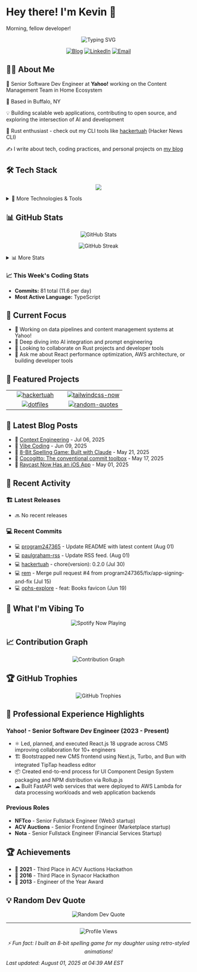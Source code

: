 # Hey there! I'm Kevin 👋 

<!-- greeting starts -->
Morning, fellow developer!
<!-- greeting ends -->

<div align="center">
  <img src="https://readme-typing-svg.herokuapp.com?font=Fira+Code&duration=3000&pause=1000&color=58A6FF&center=true&vCenter=true&width=435&lines=Senior+Software+Engineer;Full+Stack+Developer;Open+Source+Enthusiast;Tech+Blogger" alt="Typing SVG" />
</div>

<p align="center">
  <a href="https://kbr.sh"><img src="https://img.shields.io/badge/Blog-kbr.sh-blue?style=for-the-badge&logo=django" alt="Blog"></a>
  <a href="https://www.linkedin.com/in/kevinridgway"><img src="https://img.shields.io/badge/LinkedIn-Connect-0077B5?style=for-the-badge&logo=linkedin" alt="LinkedIn"></a>
  <a href="mailto:kridgway@gmail.com"><img src="https://img.shields.io/badge/Email-Contact-D14836?style=for-the-badge&logo=gmail&logoColor=white" alt="Email"></a>
</p>

## 👨‍💻 About Me

🚀 Senior Software Dev Engineer at **Yahoo!** working on the Content Management Team in Home Ecosystem

🏡 Based in Buffalo, NY

💡 Building scalable web applications, contributing to open source, and exploring the intersection of AI and development

🦀 Rust enthusiast - check out my CLI tools like [hackertuah](https://github.com/program247365/hackertuah) (Hacker News CLI)

✍️ I write about tech, coding practices, and personal projects on [my blog](https://kbr.sh)

## 🛠️ Tech Stack

<p align="center">
  <img src="https://skillicons.dev/icons?i=react,nextjs,typescript,rust,python,aws,docker,kubernetes&theme=dark" />
</p>

<details>
<summary>🔧 More Technologies & Tools</summary>
<br>

**Frontend:** React, Next.js, Vue.js, TypeScript, TailwindCSS, Storybook

**Backend:** Node.js, Python (FastAPI), Java (Spring), Rust, Go

**Cloud & DevOps:** AWS (Lambda, Glue, S3, ECS), Terraform, Docker, Kubernetes, GitHub Actions

**Databases:** PostgreSQL, MySQL, MongoDB, Redis

**Currently Exploring:** AI/LLMs integration, AI Agents 

</details>

## 📊 GitHub Stats

<!-- github_stats starts -->

<p align="center">
  <img src="https://github-readme-stats.vercel.app/api?username=program247365&show_icons=true&theme=tokyonight&hide_border=true" alt="GitHub Stats" />
</p>

<p align="center">
  <img src="https://github-readme-streak-stats.herokuapp.com/?user=program247365&theme=tokyonight&hide_border=true" alt="GitHub Streak" />
</p>

<details>
<summary>📊 More Stats</summary>
<br>

- **Total Stars Earned:** 171 ⭐
- **Total Commits (Public):** 156309 
- **Followers:** 116 
- **Following:** 256
- **Public Repositories:** 65
- **Public Gists:** 42
- **Top Languages:** TypeScript, JavaScript, MDX

</details>

### 📈 This Week's Coding Stats
- **Commits:** 81 total (11.6 per day)
- **Most Active Language:** TypeScript

<!-- github_stats ends -->

## 🎯 Current Focus

- 🔭 Working on data pipelines and content management systems at Yahoo!
- 🌱 Deep diving into AI integration and prompt engineering
- 👯 Looking to collaborate on Rust projects and developer tools
- 💬 Ask me about React performance optimization, AWS architecture, or building developer tools

## 🚀 Featured Projects

<!-- featured_projects starts -->
<div align="center">

<table>
<tr>
<td align="center" width="50%">
<a href="https://github.com/program247365/hackertuah">
<img src="https://github-readme-stats.vercel.app/api/pin/?username=program247365&repo=hackertuah&theme=tokyonight" alt="hackertuah" />
</a>
</td>
<td align="center" width="50%">
<a href="https://github.com/program247365/tailwindcss-now">
<img src="https://github-readme-stats.vercel.app/api/pin/?username=program247365&repo=tailwindcss-now&theme=tokyonight" alt="tailwindcss-now" />
</a>
</td>
</tr>
<tr>
<td align="center" width="50%">
<a href="https://github.com/program247365/dotfiles">
<img src="https://github-readme-stats.vercel.app/api/pin/?username=program247365&repo=dotfiles&theme=tokyonight" alt="dotfiles" />
</a>
</td>
<td align="center" width="50%">
<a href="https://github.com/program247365/random-quotes">
<img src="https://github-readme-stats.vercel.app/api/pin/?username=program247365&repo=random-quotes&theme=tokyonight" alt="random-quotes" />
</a>
</td>
</tr>
</table>

</div>

<!-- featured_projects ends -->

## 📝 Latest Blog Posts

<!-- recent_blog_posts starts -->
- 📝 [Context Engineering](https://kbr.sh/blogmark/2025/Jul/6/context-engineering/#atom-everything) - Jul 06, 2025
- 📝 [Vibe Coding](https://kbr.sh/post/2025/Jun/9/vibe-coding/#atom-everything) - Jun 09, 2025
- 📝 [8-Bit Spelling Game: Built with Claude](https://kbr.sh/post/2025/May/21/8-bit-spelling-game-built-with-claude/#atom-everything) - May 21, 2025
- 📝 [Cocogitto: The conventional commit toolbox](https://kbr.sh/post/2025/May/17/cocogitto-the-conventional-commit-toolbox/#atom-everything) - May 17, 2025
- 📝 [Raycast Now Has an iOS App](https://kbr.sh/blogmark/2025/May/1/raycast-now-has-an-ios-app/#atom-everything) - May 01, 2025

<!-- recent_blog_posts ends -->

## 🚀 Recent Activity

### 🏗️ Latest Releases
<!-- recent_releases starts -->
- 🔜 No recent releases

<!-- recent_releases ends -->

### 💻 Recent Commits
<!-- recent_commits starts -->
- 💻 [program247365](https://github.com/program247365/program247365/commit/c9190956ca68e8ebc50398aa6361a175cc581d44) - Update README with latest content (Aug 01)
- 💻 [paulgraham-rss](https://github.com/program247365/paulgraham-rss/commit/6f1592d5f1f201a94f398a9eeea5de935ccee22a) - Update RSS feed. (Aug 01)
- 💻 [hackertuah](https://github.com/program247365/hackertuah/commit/67c1f81c37caa14fee989fae94421f983875eb5d) - chore(version): 0.2.0 (Jul 30)
- 💻 [rem](https://github.com/program247365/rem/commit/78852f4ff8dd65a46c814e9566ad6bf910128e18) - Merge pull request #4 from program247365/fix/app-signing-and-fix (Jul 15)
- 💻 [ophs-explore](https://github.com/program247365/ophs-explore/commit/3a0ae083ca4dd7973eec614475cbad85381733da) - feat: Books favicon (Jun 19)

<!-- recent_commits ends -->

## 🎵 What I'm Vibing To

<p align="center">
  <img src="https://spotify-github-profile.vercel.app/api/view?uid=program247365&cover_image=true&theme=novatorem&bar_color=53b14f&bar_color_cover=false" alt="Spotify Now Playing" />
</p>

## 📈 Contribution Graph

<p align="center">
  <img src="https://github-readme-activity-graph.vercel.app/graph?username=program247365&theme=tokyo-night&hide_border=true" alt="Contribution Graph" />
</p>

## 🏆 GitHub Trophies

<p align="center">
  <img src="https://github-profile-trophy.vercel.app/?username=program247365&theme=tokyonight&no-frame=true&column=7" alt="GitHub Trophies" />
</p>

## 💼 Professional Experience Highlights

### Yahoo! - Senior Software Dev Engineer (2023 - Present)
- ⚛️ Led, planned, and executed React.js 18 upgrade across CMS improving collaboration for 10+ engineers
- 🏗️ Bootstrapped new CMS frontend using Next.js, Turbo, and Bun with integrated TipTap headless editor
- 📦 Created end-to-end process for UI Component Design System packaging and NPM distribution via Rollup.js
- ️☁ Built FastAPI web services that were deployed to AWS Lambda for data processing workloads and web application backends

### Previous Roles
- **NFTco** - Senior Fullstack Engineer (Web3 startup)
- **ACV Auctions** - Senior Frontend Engineer (Marketplace startup)
- **Nota** - Senior Fullstack Engineer (Financial Services Startup)

## 🏆 Achievements

- 🥉 **2021** - Third Place in ACV Auctions Hackathon
- 🥉 **2016** - Third Place in Synacor Hackathon  
- 🏅 **2013** - Engineer of the Year Award

## 💡 Random Dev Quote

<p align="center">
  <img src="https://quotes-github-readme.vercel.app/api?type=horizontal&theme=tokyonight" alt="Random Dev Quote" />
</p>

---

<p align="center">
  <img src="https://komarev.com/ghpvc/?username=program247365&color=blueviolet&style=for-the-badge" alt="Profile Views" />
</p>

<p align="center">
  <i>⚡ Fun fact: I built an 8-bit spelling game for my daughter using retro-styled animations!</i>
</p>

<!-- last_updated starts -->
*Last updated: August 01, 2025 at 04:39 AM EST*
<!-- last_updated ends -->
